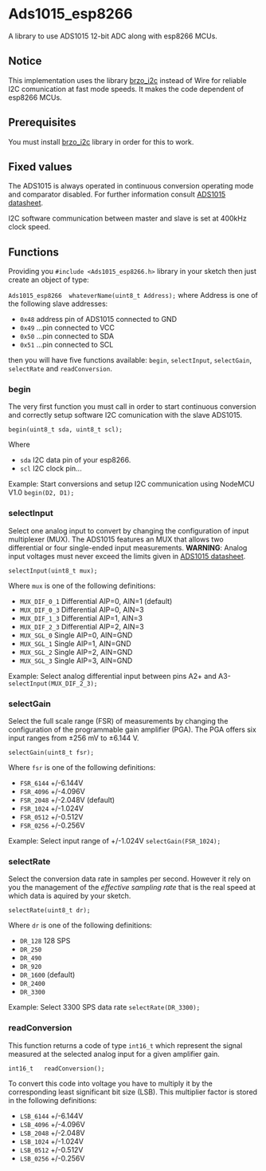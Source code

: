 # Ads1015_esp8266

A library to use ADS1015 12-bit ADC along with esp8266 MCUs.

## Notice

This implementation uses the library [brzo_i2c](https://github.com/pasko-zh/brzo_i2c) instead of Wire for reliable I2C comunication at fast mode speeds.
It makes the code dependent of esp8266 MCUs.

## Prerequisites

You must install [brzo_i2c](https://github.com/pasko-zh/brzo_i2c) library in order for this to work.

## Fixed values

The ADS1015 is always operated in continuous conversion operating mode and comparator disabled. For further information consult  [ADS1015 datasheet](http://www.ti.com/lit/gpn/ADS1015).

I2C software communication between master and slave is set at 400kHz clock speed.

## Functions

Providing you `#include <Ads1015_esp8266.h>` library in your sketch then just create an object of type:

`Ads1015_esp8266  whateverName(uint8_t Address);` where Address is one of the following slave addresses:

- `0x48`	address pin of ADS1015 connected to GND
- `0x49`	...pin connected to VCC
- `0x50`	...pin connected to SDA
- `0x51`	...pin connected to SCL

then you will have five functions available: `begin`, `selectInput`, `selectGain`, `selectRate` and `readConversion`.

### begin

The very first function you must call in order to start continuous conversion and correctly setup software I2C comunication with the slave ADS1015.

```
begin(uint8_t sda, uint8_t scl);
```
Where
- `sda` I2C data pin of your esp8266.
- `scl` I2C clock pin...

Example: Start conversions and setup I2C communication using NodeMCU V1.0 `begin(D2, D1);`

### selectInput

Select one analog input to convert by changing the configuration of input multiplexer (MUX). The ADS1015 features an MUX that allows two differential or four single-ended input measurements. __WARNING__: Analog input voltages must never exceed the limits given in [ADS1015 datasheet](http://www.ti.com/lit/gpn/ADS1015).

```
selectInput(uint8_t mux);
```

Where `mux` is one of the following definitions:
- `MUX_DIF_0_1`   Differential AIP=0, AIN=1 (default)
- `MUX_DIF_0_3`   Differential AIP=0, AIN=3
- `MUX_DIF_1_3`   Differential AIP=1, AIN=3
- `MUX_DIF_2_3`   Differential AIP=2, AIN=3
- `MUX_SGL_0`     Single AIP=0, AIN=GND
- `MUX_SGL_1`     Single AIP=1, AIN=GND
- `MUX_SGL_2`     Single AIP=2, AIN=GND
- `MUX_SGL_3`     Single AIP=3, AIN=GND

Example: Select analog differential input between pins A2+ and A3- `selectInput(MUX_DIF_2_3);`

### selectGain

Select the full scale range (FSR) of measurements by changing the configuration of the programmable gain amplifier (PGA). The PGA offers six input ranges from ±256 mV to ±6.144 V.

```
selectGain(uint8_t fsr);
```

Where `fsr` is one of the following definitions:
- `FSR_6144`      +/-6.144V
- `FSR_4096`      +/-4.096V
- `FSR_2048`      +/-2.048V (default)
- `FSR_1024`      +/-1.024V
- `FSR_0512`      +/-0.512V
- `FSR_0256`      +/-0.256V

Example: Select input range of +/-1.024V `selectGain(FSR_1024);`

### selectRate

Select the conversion data rate in samples per second. However it rely on you the management of the _effective sampling rate_ that is the real speed at which data is aquired by your sketch.

```
selectRate(uint8_t dr);
```

Where `dr` is one of the following definitions:
- `DR_128`        128 SPS
- `DR_250`
- `DR_490`
- `DR_920`
- `DR_1600`       (default)
- `DR_2400`
- `DR_3300`

Example: Select 3300 SPS data rate `selectRate(DR_3300);`

### readConversion

This function returns a code of type `int16_t` which represent the signal measured at the selected analog input for a given amplifier gain.

```
int16_t   readConversion();
```

To convert this code into voltage you have to multiply it by the corresponding least significant bit size (LSB). This multiplier factor is stored in the following definitions:

- `LSB_6144`      +/-6.144V
- `LSB_4096`      +/-4.096V
- `LSB_2048`      +/-2.048V
- `LSB_1024`      +/-1.024V
- `LSB_0512`      +/-0.512V
- `LSB_0256`      +/-0.256V
